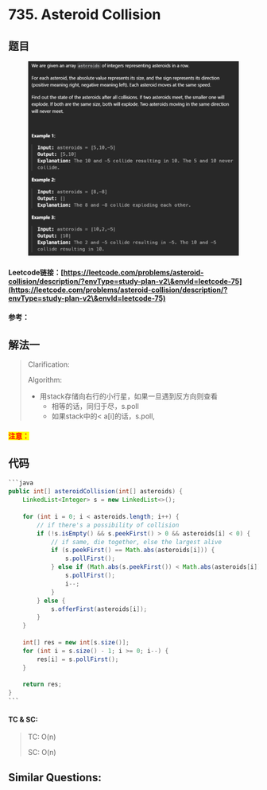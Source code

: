# 735. Asteroid Collision

## 题目

<figure><img src="../../.gitbook/assets/image (1) (1) (1) (1) (1) (1) (1) (1) (1) (1) (1) (1) (1) (1) (1) (1) (1) (1) (1) (1).png" alt=""><figcaption></figcaption></figure>

#### Leetcode链接：[https://leetcode.com/problems/asteroid-collision/description/?envType=study-plan-v2\&envId=leetcode-75](https://leetcode.com/problems/asteroid-collision/description/?envType=study-plan-v2\&envId=leetcode-75)

#### 参考：

## 解法一

> Clarification:&#x20;
>
> Algorithm:&#x20;
>
> * 用stack存储向右行的小行星，如果一旦遇到反方向则查看
>   * 相等的话，同归于尽，s.poll
>   * 如果stack中的< a\[i]的话，s.poll,&#x20;

#### <mark style="color:red;">注意：</mark>

## 代码

````java
```java
public int[] asteroidCollision(int[] asteroids) {
    LinkedList<Integer> s = new LinkedList<>();

    for (int i = 0; i < asteroids.length; i++) {
        // if there's a possibility of collision
        if (!s.isEmpty() && s.peekFirst() > 0 && asteroids[i] < 0) {
            // if same, die together, else the largest alive
            if (s.peekFirst() == Math.abs(asteroids[i])) {
                s.pollFirst();
            } else if (Math.abs(s.peekFirst()) < Math.abs(asteroids[i])) {
                s.pollFirst();
                i--;
            }
        } else {
            s.offerFirst(asteroids[i]);
        }
    }

    int[] res = new int[s.size()];
    for (int i = s.size() - 1; i >= 0; i--) {
        res[i] = s.pollFirst();
    }

    return res;
}
```
````

#### TC & SC:&#x20;

> TC: O(n)
>
> SC: O(n)

## **Similar Questions:**&#x20;
